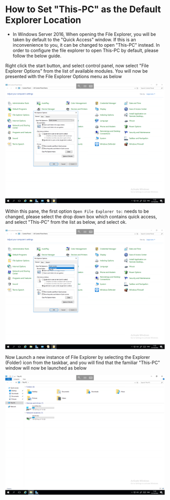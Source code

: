 # How to Set "This-PC" as the Default Explorer Location

* In Windows Server 2016, When opening the File Explorer, you will be taken by default to the "Quick Access" window.
  If this is an inconvenience to you, it can be changed to open "This-PC" instead. In order to configure the file explorer to open This-PC by default, please follow the below guide.

Right click the start button, and select control panel, now select "File Explorer Options" from the list of available modules. You will now be presented with the File Explorer Options menu as below

![Explorer options](files/explorer/fileexploreroptions.PNG)

Within this pane, the first option `Open File Explorer to:` needs to be changed, please select the drop down box which contains quick access, and select "This-PC" from the list as below, and select ok.

![Change Default](files/explorer/selectdefaultpane.PNG)

Now Launch a new instance of File Explorer by selecting the Explorer (Folder) icon from the taskbar, and you will find that the familiar "This-PC" window will now be launched as below

![This-PC](files/explorer/thispcopen.PNG)
